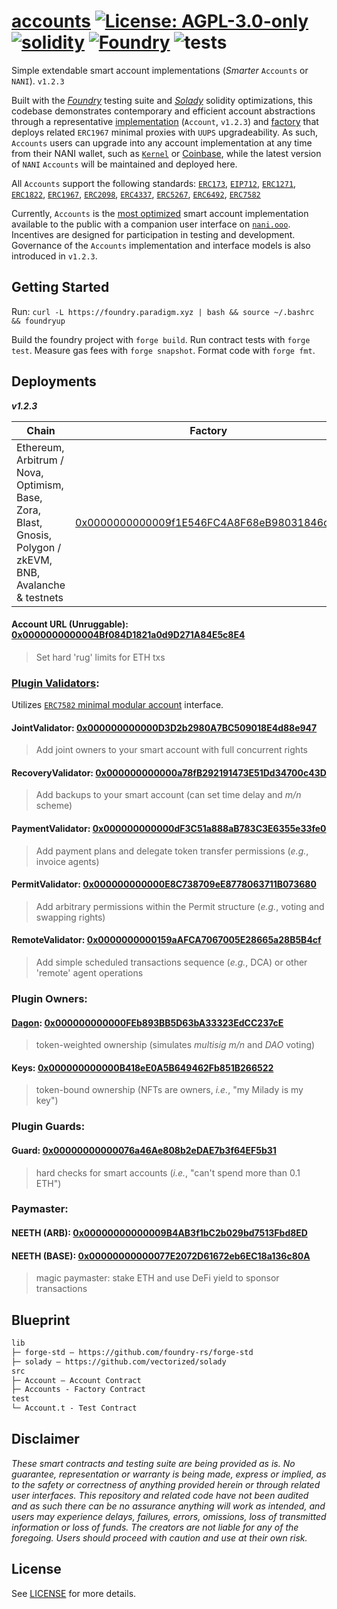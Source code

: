 # [accounts](https://github.com/nanidao/accounts)  [![License: AGPL-3.0-only](https://img.shields.io/badge/License-AGPL-black.svg)](https://opensource.org/license/agpl-v3/) [![solidity](https://img.shields.io/badge/solidity-%5E0.8.26-black)](https://docs.soliditylang.org/en/v0.8.26/) [![Foundry](https://img.shields.io/badge/Built%20with-Foundry-000000.svg)](https://getfoundry.sh/) ![tests](https://github.com/nanidao/accounts/actions/workflows/ci.yml/badge.svg)

Simple extendable smart account implementations (*Smarter* `Accounts` or `NANI`). `v1.2.3`

Built with the *[Foundry](https://github.com/foundry-rs/forge-std)* testing suite and *[Solady](https://github.com/vectorized/solady)* solidity optimizations, this codebase demonstrates contemporary and efficient account abstractions through a representative [implementation](./src/Account.sol) (`Account`, `v1.2.3`) and [factory](./src/Accounts.sol) that deploys related `ERC1967` minimal proxies with `UUPS` upgradeability. As such, `Accounts` users can upgrade into any account implementation at any time from their NANI wallet, such as [`Kernel`](https://github.com/zerodevapp/kernel/tree/dev) or [Coinbase](https://github.com/coinbase/smart-wallet/tree/main), while the latest version of `NANI` `Accounts` will be maintained and deployed here.

All `Accounts` support the following standards: [`ERC173`](https://eips.ethereum.org/EIPS/eip-173), [`EIP712`](https://eips.ethereum.org/EIPS/eip-712), [`ERC1271`](https://eips.ethereum.org/EIPS/eip-1271), [`ERC1822`](https://eips.ethereum.org/EIPS/eip-1822), [`ERC1967`](https://eips.ethereum.org/EIPS/eip-1967), [`ERC2098`](https://eips.ethereum.org/EIPS/eip-2098), [`ERC4337`](https://eips.ethereum.org/EIPS/eip-4337), [`ERC5267`](https://eips.ethereum.org/EIPS/eip-5267), [`ERC6492`](https://eips.ethereum.org/EIPS/eip-6492), [`ERC7582`](https://eips.ethereum.org/EIPS/eip-7582)

Currently, `Accounts` is the [most optimized](https://github.com/zerodevapp/aa-benchmark) smart account implementation available to the public with a companion user interface on [`nani.ooo`](https://nani.ooo/). Incentives are designed for participation in testing and development. Governance of the `Accounts` implementation and interface models is also introduced in `v1.2.3`.

## Getting Started

Run: `curl -L https://foundry.paradigm.xyz | bash && source ~/.bashrc && foundryup`

Build the foundry project with `forge build`. Run contract tests with `forge test`. Measure gas fees with `forge snapshot`. Format code with `forge fmt`.

## Deployments

***v1.2.3***

Chain           | Factory                                 | Implementation                          | Commit
----------------|-----------------------------------------|-----------------------------------------|------------------------------------------
Ethereum, Arbitrum / Nova, Optimism, Base, Zora, Blast, Gnosis, Polygon / zkEVM, BNB, Avalanche & testnets | [0x0000000000009f1E546FC4A8F68eB98031846cb8](https://etherscan.io/address/0x0000000000009f1E546FC4A8F68eB98031846cb8#code) | [0x0000000000002259DC557B2D35A3Bbbf3A70eB75](https://etherscan.io/address/0x0000000000002259DC557B2D35A3Bbbf3A70eB75#code) | [ffe035982fc03887895bafde845ad17490063cdc](https://github.com/NaniDAO/Account/commit/ffe035982fc03887895bafde845ad17490063cdc)

#### Account URL (Unruggable): [0x0000000000004Bf084D1821a0d9D271A84E5c8E4](https://basescan.org/address/0x0000000000004bf084d1821a0d9d271a84e5c8e4#code)
> Set hard 'rug' limits for ETH txs

### [Plugin Validators](https://github.com/NaniDAO/accounts/tree/main/src/validators):

Utilizes [`ERC7582` minimal modular account](https://eips.ethereum.org/EIPS/eip-7582) interface.

#### JointValidator: [0x000000000000D3D2b2980A7BC509018E4d88e947](https://arbiscan.io/address/0x000000000000D3D2b2980A7BC509018E4d88e947#code)
> Add joint owners to your smart account with full concurrent rights
#### RecoveryValidator: [0x000000000000a78fB292191473E51Dd34700c43D](https://arbiscan.io/address/0x000000000000a78fB292191473E51Dd34700c43D#code)
> Add backups to your smart account (can set time delay and *m/n* scheme)
#### PaymentValidator: [0x000000000000dF3C51a888aB783C3E6355e33fe0](https://arbiscan.io/address/0x000000000000dF3C51a888aB783C3E6355e33fe0#code)
> Add payment plans and delegate token transfer permissions (*e.g.*, invoice agents)
#### PermitValidator: [0x000000000000E8C738709eE8778063711B073680](https://arbiscan.io/address/0x000000000000E8C738709eE8778063711B073680#code)
> Add arbitrary permissions within the Permit structure (*e.g.*, voting and swapping rights)
#### RemoteValidator: [0x0000000000159aAFCA7067005E28665a28B5B4cf](https://arbiscan.io/address/0x0000000000159aAFCA7067005E28665a28B5B4cf#code)
> Add simple scheduled transactions sequence (*e.g.*, DCA) or other 'remote' agent operations

### Plugin Owners:

#### [Dagon](https://github.com/Moloch-Mystics/dagon): [0x000000000000FEb893BB5D63bA33323EdCC237cE](https://arbiscan.io/address/0x000000000000FEb893BB5D63bA33323EdCC237cE#code)
> token-weighted ownership (simulates *multisig m/n* and *DAO* voting)
#### Keys: [0x000000000000B418eE0A5B649462Fb851B266522](https://arbiscan.io/address/0x000000000000B418eE0A5B649462Fb851B266522#code)
> token-bound ownership (NFTs are owners, *i.e.*, "my Milady is my key")

### Plugin Guards:

#### Guard: [0x00000000000076a46Ae808b2eDAE7b3f64EF5b31](https://arbiscan.io/address/0x00000000000076a46ae808b2edae7b3f64ef5b31#code)
> hard checks for smart accounts (*i.e.*, "can't spend more than 0.1 ETH")

### Paymaster:

#### NEETH (ARB): [0x00000000000009B4AB3f1bC2b029bd7513Fbd8ED](https://arbiscan.io/address/0x00000000000009B4AB3f1bC2b029bd7513Fbd8ED#code)
#### NEETH (BASE): [0x00000000000077E2072D61672eb6EC18a136c80A](https://basescan.org/address/0x00000000000077E2072D61672eb6EC18a136c80A#code)
> magic paymaster: stake ETH and use DeFi yield to sponsor transactions

## Blueprint

```txt
lib
├─ forge-std — https://github.com/foundry-rs/forge-std
├─ solady — https://github.com/vectorized/solady
src
├─ Account — Account Contract
├─ Accounts - Factory Contract
test
└─ Account.t - Test Contract
```

## Disclaimer

*These smart contracts and testing suite are being provided as is. No guarantee, representation or warranty is being made, express or implied, as to the safety or correctness of anything provided herein or through related user interfaces. This repository and related code have not been audited and as such there can be no assurance anything will work as intended, and users may experience delays, failures, errors, omissions, loss of transmitted information or loss of funds. The creators are not liable for any of the foregoing. Users should proceed with caution and use at their own risk.*

## License

See [LICENSE](./LICENSE) for more details.
